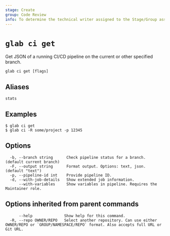 ```yaml
---
stage: Create
group: Code Review
info: To determine the technical writer assigned to the Stage/Group associated with this page, see https://about.gitlab.com/handbook/product/ux/technical-writing/#assignments
---
```


<!--
This documentation is auto generated by a script.
Please do not edit this file directly. Run `make gen-docs` instead.
-->

# `glab ci get`

Get JSON of a running CI/CD pipeline on the current or other specified branch.

```plaintext
glab ci get [flags]
```

## Aliases

```plaintext
stats
```

## Examples

```plaintext
$ glab ci get
$ glab ci -R some/project -p 12345

```

## Options

```plaintext
  -b, --branch string      Check pipeline status for a branch. (default current branch)
  -F, --output string      Format output. Options: text, json. (default "text")
  -p, --pipeline-id int    Provide pipeline ID.
  -d, --with-job-details   Show extended job information.
      --with-variables     Show variables in pipeline. Requires the Maintainer role.
```

## Options inherited from parent commands

```plaintext
      --help              Show help for this command.
  -R, --repo OWNER/REPO   Select another repository. Can use either OWNER/REPO or `GROUP/NAMESPACE/REPO` format. Also accepts full URL or Git URL.
```
